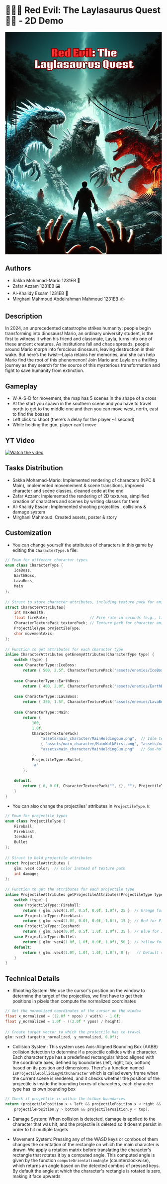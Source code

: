 # 👩🏻‍🦰 Red Evil: The Laylasaurus Quest 🦖🧕 - 2D Demo

![poster](Poster.jpg)


## Authors 
- Sakka Mohamad-Mario 1231EB 🚶
- Zafar Azzam 1231EB 🖼
- Al-Khalidy Essam 1231EB :gun:
- Mirghani Mahmoud Abdelrahman Mahmoud 1231EB ✍ 

## Description
In 2024, an unprecedented catastrophe strikes humanity: people begin transforming into dinosaurs! Mario, an ordinary university student, is the first to witness it when his friend and classmate, Layla, turns into one of these ancient creatures. As institutions fall and chaos spreads, people around Mario morph into ferocious dinosaurs, leaving destruction in their wake. But here’s the twist—Layla retains her memories, and she can help Mario find the root of this phenomenon! Join Mario and Layla on a thrilling journey as they search for the source of this mysterious transformation and fight to save humanity from extinction.


## Gameplay

- W-A-S-D for movement, the map has 5 scenes in the shape of a cross
- At the start you spawn in the southern scene and you have to travel north to get to the middle one and then you can move west, north, east to find the bosses
- Left click to shoot (there's a delay for the player ~1 second)
- While holding the gun, player can't move

## YT Video

[![Watch the video](https://img.youtube.com/vi/3qEAZw01-Ew/maxresdefault.jpg)](https://www.youtube.com/watch?v=3qEAZw01-Ew&list=PLf34LpXku6i9rz5etayFc05nwu3NNGW3M)

## Tasks Distribution

- Sakka Mohamad-Mario: Implemented rendering of characters (NPC & Main), implemented movemement & scene transitions, improved character and scene classes, cleaned code at the end
- Zafar Azzam: Implemented the rendering of 2D textures, simplified creation of characters and scenes by writing classes for them
- Al-Khalidy Essam: Implemented shooting projectiles , collisions & damage system
- Mirghani Mahmoud: Created assets, poster & story

## Customization

- You can change yourself the attributes of characters in this game by editing the `CharacterType.h` file:

```cpp
// Enum for different character types
enum class CharacterType {
    IceBoss,
    EarthBoss,
    LavaBoss,
    Main
};

// Struct to store character attributes, including texture pack for animations
struct CharacterAttributes{
    int maxHealth;
    float fireRate;                   // Fire rate in seconds (e.g., time between shots)
    CharacterTexturePack texturePack; // Texture pack for character animations
    ProjectileType projectileType;
    char movementAxis;
};

// Function to get attributes for each character type
inline CharacterAttributes getEnemyAttributes(CharacterType type) {
    switch (type) {
    case CharacterType::IceBoss:
        return { 500, 2.5f, CharacterTexturePack("assets/enemies/IceBoss.png", {}, ""), ProjectileType::Iceshard , 'y'};

    case CharacterType::EarthBoss:
        return { 400, 2.0f, CharacterTexturePack("assets/enemies/EarthBoss.png", {}, ""), ProjectileType::Fireball , 'y'};

    case CharacterType::LavaBoss:
        return { 350, 1.5f, CharacterTexturePack("assets/enemies/LavaBoss.png", {}, ""), ProjectileType::Fireblast, 'x'};

    case CharacterType::Main:
        return {
            100,
            1.0f,
            CharacterTexturePack(
                "assets/main_character/MainHoldingGun.png",  // Idle texture
                { "assets/main_character/MainWalkFirst.png", "assets/main_character/MainWalkSecond.png" },  // Walking textures
                "assets/main_character/MainHoldingGun.png"   // Gun-holding texture
            ),
            ProjectileType::Bullet,
            'a'
        };

    default:
        return { 0, 0.0f, CharacterTexturePack("", {}, ""), ProjectileType::Fireball }; // Default case with empty values
    }
}
```

- You can also change the projectiles' attributes in `ProjectileType.h`:

```cpp
// Enum for projectile types
enum class ProjectileType {
    Fireball,
    Fireblast,
    Iceshard,
    Bullet
};

// Struct to hold projectile attributes
struct ProjectileAttributes {
    glm::vec4 color;  // Color instead of texture path
    int damage;
};

// Function to get the attributes for each projectile type
inline ProjectileAttributes getProjectileAttributes(ProjectileType type) {
    switch (type) {
    case ProjectileType::Fireball:
        return { glm::vec4(1.0f, 0.5f, 0.0f, 1.0f), 25 }; // Orange for Fireball
    case ProjectileType::Fireblast:
        return { glm::vec4(1.0f, 0.0f, 0.0f, 1.0f), 15 }; // Red for Fireblast
    case ProjectileType::Iceshard:
        return { glm::vec4(0.0f, 0.5f, 1.0f, 1.0f), 35 }; // Blue for Iceshard
    case ProjectileType::Bullet:
        return { glm::vec4(1.0f, 1.0f, 0.0f, 1.0f), 50 }; // Yellow for Bullet
    default:
        return { glm::vec4(1.0f, 1.0f, 1.0f, 1.0f), 0 };   // Default color white
    }
}
```

## Technical Details

- Shooting System: We use the cursor's position on the window to determine the target of the projectiles, we first have to get their positions in pixels then compute the normalized coordinates

```cpp
// Get the normalized coordinates of the cursor on the window
float x_normalized = ((2.0f * xpos) / width) - 1.0f;
float y_normalized = 1.0f - ((2.0f * ypos) / height);

// Create target vector to which the projectile has to travel
glm::vec3 target(x_normalized, y_normalized, 0.0f);
```

- Collision System: This system uses Axis-Aligned Bounding Box (AABB) collision detection to determine if a projectile collides with a character. Each character type has a predefined rectangular hitbox aligned with the coordinate axes, defined by boundaries (left, right, top, bottom) based on its position and dimensions. There's a function named `isProjectileCollidingWithCharacter` which is called every frame when the current scene is rendered, and it checks whether the position of the projectile is inside the bounding boxes of characters, each character type has its own bounding box

```cpp
// Check if projectile is within the hitbox boundaries
return (projectilePosition.x > left && projectilePosition.x < right &&
    projectilePosition.y > bottom && projectilePosition.y < top);
```

- Damage System: When collision is detected, damage is applied to the character that was hit, and the projectile is deleted so it doesnt persist in order to hit multiple targets

- Movement System: Pressing any of the WASD keys or combos of them changes the orientation of the rectangle on which the main character is drawn. We apply a rotation matrix before translating the character's rectangle that rotates it by a computed angle. This computed angle is given by the function `computeOrientationAngle` (counterclockwise), which returns an angle based on the detected combos of pressed keys. By default the angle at which the character's rectangle is rotated is zero, making it face upwards
